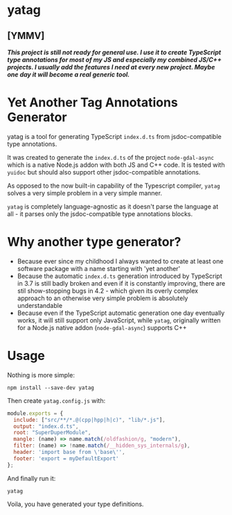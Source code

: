 # yatag

## **[YMMV]**

***This project is still not ready for general use. I use it to create TypeScript type annotations for most of my JS and especially my combined JS/C++ projects. I usually add the features I need at every new project. Maybe one day it will become a real generic tool.***

# Yet Another Tag Annotations Generator

yatag is a tool for generating TypeScript `index.d.ts` from jsdoc-compatible type annotations.

It was created to generate the `index.d.ts` of the project `node-gdal-async` which is a native Node.js addon with both JS and C++ code. It is tested with `yuidoc` but should also support other jsdoc-compatible annotations.

As opposed to the now built-in capability of the Typescript compiler, `yatag` solves a very simple problem in a very simple manner.

`yatag` is completely language-agnostic as it doesn't parse the language at all - it parses only the jsdoc-compatible type annotations blocks.

# Why another type generator?

- Because ever since my childhood I always wanted to create at least one software package with a name starting with 'yet another'
- Because the automatic `index.d.ts` generation introduced by TypeScript in 3.7 is still badly broken and even if it is constantly improving, there are stil show-stopping bugs in 4.2 - which given its overly complex approach to an otherwise very simple problem is absolutely understandable
- Because even if the TypeScript automatic generation one day eventually works, it will still support only JavaScript, while `yatag`, originally written for a Node.js native addon (`node-gdal-async`) supports C++

# Usage

Nothing is more simple:

```shell
npm install --save-dev yatag
```

Then create `yatag.config.js` with:

```js
module.exports = {
  include: ["src/**/*.@(cpp|hpp|h|c)", "lib/*.js"],
  output: "index.d.ts",
  root: "SuperDuperModule",
  mangle: (name) => name.match(/oldfashion/g, "modern"),
  filter: (name) => !name.match(/__hidden_sys_internals/g),
  header: 'import base from \'base\'',
  footer: 'export = myDefaultExport'
};
```

And finally run it:

```shell
yatag
```

Voila, you have generated your type definitions.
